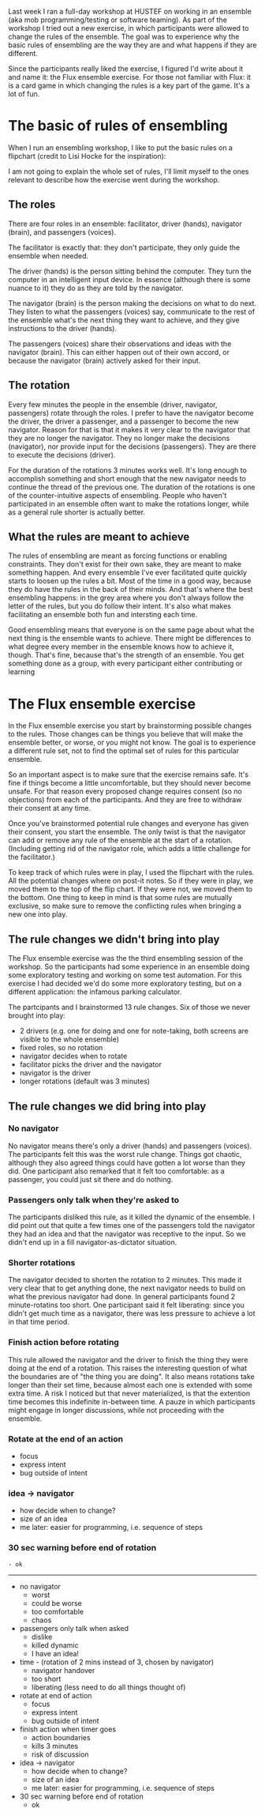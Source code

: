 <!--
.. title: The Flux ensemble exercise
.. slug: the-flux-ensemble-exercise
.. date: 2024-10-13
.. category: 
.. tags: 
.. type: text
.. description: The Flux ensemble exercise is an exercise in working in an ensemble, where the navigator can add or remove rules for the ensemble. The goal of the exercise is to experience why the basic rules of ensembling are the way they are and what happens if they are different.
-->

Last week I ran a full-day workshop at HUSTEF on working in an ensemble (aka mob programming/testing or software teaming). As part of the workshop I tried out a new exercise, in which participants were allowed to change the rules of the ensemble. The goal was to experience why the basic rules of ensembling are the way they are and what happens if they are different.

Since the participants really liked the exercise, I figured I'd write about it and name it: the Flux ensemble exercise. For those not familiar with Flux: it is a card game in which changing the rules is a key part of the game. It's a lot of fun.

<!-- TEASER_END -->

# The basic of rules of ensembling

When I run an ensembling workshop, I like to put the basic rules on a flipchart (credit to Lisi Hocke for the inspiration):

<!-- todo: add image -->

I am not going to explain the whole set of rules, I'll limit myself to the ones relevant to describe how the exercise went during the workshop.

## The roles
There are four roles in an ensemble: facilitator, driver (hands), navigator (brain), and passengers (voices).

The facilitator is exactly that: they don't participate, they only guide the ensemble when needed. 

The driver (hands) is the person sitting behind the computer. They turn the computer in an intelligent input device. In essence (although there is some nuance to it) they do as they are told by the navigator.

The navigator (brain) is the person making the decisions on what to do next. They listen to what the passengers (voices) say, communicate to the rest of the ensemble what's the next thing they want to achieve, and they give instructions to the driver (hands).

The passengers (voices) share their observations and ideas with the navigator (brain). This can either happen out of their own accord, or because the navigator (brain) actively asked for their input.


## The rotation
Every few minutes the people in the ensemble (driver, navigator, passengers) rotate through the roles. I prefer to have the navigator become the driver, the driver a passenger, and a passenger to become the new navigator. Reason for that is that it makes it very clear to the navigator that they are no longer the navigator. They no longer make the decisions (navigator), nor provide input for the decisions (passengers). They are there to execute the decisions (driver).

For the duration of the rotations 3 minutes works well. It's long enough to accomplish something and short enough that the new navigator needs to continue the thread of the previous one. The duration of the rotations is one of the counter-intuitive aspects of ensembling. People who haven't participated in an ensemble often want to make the rotations longer, while as a general rule shorter is actually better.


## What the rules are meant to achieve
The rules of ensembling are meant as forcing functions or enabling constraints. They don't exist for their own sake, they are meant to make something happen. And every ensemble I've ever facilitated quite quickly starts to loosen up the rules a bit. Most of the time in a good way, because they do have the rules in the back of their minds. And that's where the best ensembling happens: in the grey area where you don't always follow the letter of the rules, but you do follow their intent. It's also what makes facilitating an ensemble both fun and intersting each time.

Good ensembling means that everyone is on the same page about what the next thing is the ensemble wants to achieve. There might be differences to what degree every member in the ensemble knows how to achieve it, though. That's fine, because that's the strength of an ensemble. You get something done as a group, with every participant either contributing or learning


# The Flux ensemble exercise

In the Flux ensemble exercise you start by brainstorming possible changes to the rules. Those changes can be things you believe that will make the ensemble better, or worse, or you might not know. The goal is to experience a different rule set, not to find the optimal set of rules for this particular ensemble.

So an important aspect is to make sure that the exercise remains safe. It's fine if things become a little uncomfortable, but they should never become unsafe. For that reason every proposed change requires consent (so no objections) from each of the participants. And they are free to withdraw their consent at any time.

Once you've brainstormed potential rule changes and everyone has given their consent, you start the ensemble. The only twist is that the navigator can add or remove any rule of the ensemble at the start of a rotation. (Including getting rid of the navigator role, which adds a little challenge for the facilitator.)

To keep track of which rules were in play, I used the flipchart with the rules. All the potential changes where on post-it notes. So if they were in play, we moved them to the top of the flip chart. If they were not, we moved them to the bottom. One thing to keep in mind is that some rules are mutually exclusive, so make sure to remove the conflicting rules when bringing a new one into play.


## The rule changes we didn't bring into play

The Flux ensemble exercise was the the third ensembling session of the workshop. So the participants had some experience in an ensemble doing some exploratory testing and working on some test automation. For this exercise I had decided we'd do some more exploratory testing, but on a different application: the infamous parking calculator.

The partcipants and I brainstormed 13 rule changes. Six of those we never brought into play:

- 2 drivers (e.g. one for doing and one for note-taking, both screens are visible to the whole ensemble)
- fixed roles, so no rotation
- navigator decides when to rotate
- facilitator picks the driver and the navigator
- navigator is the driver
- longer rotations (default was 3 minutes)


## The rule changes we did bring into play

### No navigator
No navigator means there's only a driver (hands) and passengers (voices). The participants felt this was the worst rule change. Things got chaotic, although they also agreed things could have gotten a lot worse than they did. One participant also remarked that it felt too comfortable: as a passenger, you could just sit there and do nothing.

### Passengers only talk when they're asked to
The participants disliked this rule, as it killed the dynamic of the ensemble. I did point out that quite a few times one of the passengers told the navigator they had an idea and that the navigator was receptive to the input. So we didn't end up in a fill navigator-as-dictator situation.

### Shorter rotations
The navigator decided to shorten the rotation to 2 minutes. This made it very clear that to get anything done, the next navigator needs to build on what the previous navigator had done. In general participants found 2 minute-rotatins too short. One participant said it felt liberating: since you didn't get much time as a navigator, there was less pressure to achieve a lot in that time period.

### Finish action before rotating
This rule allowed the navigator and the driver to finish the thing they were doing at the end of a rotation. This raises the interesting question of what the boundaries are of "the thing you are doing". It also means rotations take longer than their set time, because almost each one is extended with some extra time. A risk I noticed but that never materialized, is that the extention time becomes this indefinite in-between time. A pauze in which participants might engage in longer discussions, while not proceeding with the ensemble.


### Rotate at the end of an action
- focus
- express intent
- bug outside of intent


### idea -> navigator
- how decide when to change?
- size of an idea
- me later: easier for programming, i.e. sequence of steps

### 30 sec warning before end of rotation
	- ok


---

- no navigator
	- worst
	- could be worse
	- too comfortable
	- chaos
- passengers only talk when asked
	- dislike
	- killed dynamic
	- I have an idea!
- time - (rotation of 2 mins instead of 3, chosen by navigator)
	- navigator handover
	- too short
	- liberating (less need to do all things thought of)
- rotate at end of action
	- focus
	- express intent
	- bug outside of intent
- finish action when timer goes
	- action boundaries
	- kills 3 minutes
	- risk of discussion
- idea -> navigator
	- how decide when to change?
	- size of an idea
	- me later: easier for programming, i.e. sequence of steps
- 30 sec warning before end of rotation
	- ok